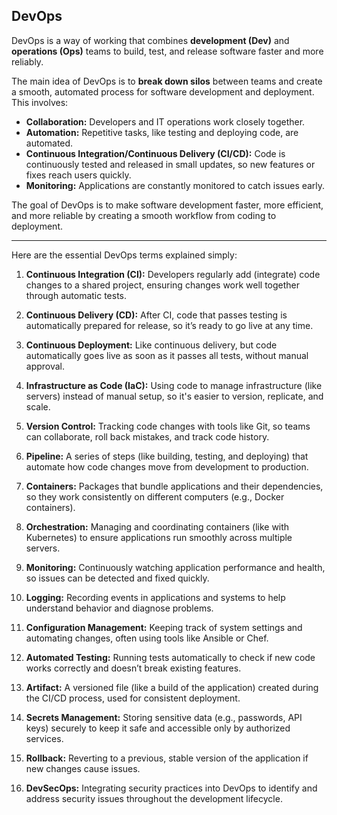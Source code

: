 ## DevOps

DevOps is a way of working that combines **development (Dev)** and **operations (Ops)** teams to build, test, and release software faster and more reliably. 

The main idea of DevOps is to **break down silos** between teams and create a smooth, automated process for software development and deployment. This involves:

- **Collaboration:** Developers and IT operations work closely together.
- **Automation:** Repetitive tasks, like testing and deploying code, are automated.
- **Continuous Integration/Continuous Delivery (CI/CD):** Code is continuously tested and released in small updates, so new features or fixes reach users quickly.
- **Monitoring:** Applications are constantly monitored to catch issues early.

The goal of DevOps is to make software development faster, more efficient, and more reliable by creating a smooth workflow from coding to deployment.


---
Here are the essential DevOps terms explained simply:

1. **Continuous Integration (CI):** Developers regularly add (integrate) code changes to a shared project, ensuring changes work well together through automatic tests.

2. **Continuous Delivery (CD):** After CI, code that passes testing is automatically prepared for release, so it’s ready to go live at any time.

3. **Continuous Deployment:** Like continuous delivery, but code automatically goes live as soon as it passes all tests, without manual approval.

4. **Infrastructure as Code (IaC):** Using code to manage infrastructure (like servers) instead of manual setup, so it's easier to version, replicate, and scale.

5. **Version Control:** Tracking code changes with tools like Git, so teams can collaborate, roll back mistakes, and track code history.

6. **Pipeline:** A series of steps (like building, testing, and deploying) that automate how code changes move from development to production.

7. **Containers:** Packages that bundle applications and their dependencies, so they work consistently on different computers (e.g., Docker containers).

8. **Orchestration:** Managing and coordinating containers (like with Kubernetes) to ensure applications run smoothly across multiple servers.

9. **Monitoring:** Continuously watching application performance and health, so issues can be detected and fixed quickly.

10. **Logging:** Recording events in applications and systems to help understand behavior and diagnose problems.

11. **Configuration Management:** Keeping track of system settings and automating changes, often using tools like Ansible or Chef.

12. **Automated Testing:** Running tests automatically to check if new code works correctly and doesn’t break existing features.

13. **Artifact:** A versioned file (like a build of the application) created during the CI/CD process, used for consistent deployment.

14. **Secrets Management:** Storing sensitive data (e.g., passwords, API keys) securely to keep it safe and accessible only by authorized services.

15. **Rollback:** Reverting to a previous, stable version of the application if new changes cause issues.

16. **DevSecOps:** Integrating security practices into DevOps to identify and address security issues throughout the development lifecycle.

